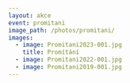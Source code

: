 ```yaml
---
layout: akce
event: promitani
image_path: /photos/promitani/
images:
  - image: Promitani2023-001.jpg
    title: Promítání
  - image: Promitani2022-001.jpg
  - image: Promitani2019-001.jpg
---
```

